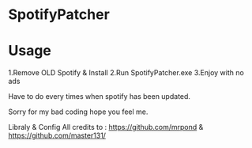 # SpotifyPatcher
# Usage
1.Remove OLD Spotify & Install 
2.Run SpotifyPatcher.exe
3.Enjoy with no ads

Have to do every times when spotify has been updated.

Sorry for my bad coding hope you feel me. 

Libraly & Config
All credits to : https://github.com/mrpond & https://github.com/master131/
